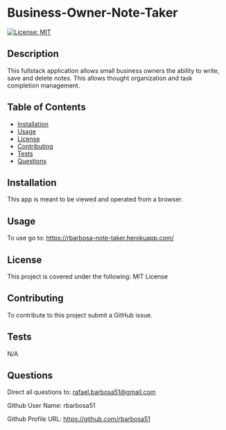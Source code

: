 # Business-Owner-Note-Taker

[![License: MIT](https://img.shields.io/badge/License-MIT-yellow.svg)](https://opensource.org/licenses/MIT)

## Description

This fullstack application allows small business owners the ability to write, save and delete notes. This allows thought organization and task completion management.

## Table of Contents

- [Installation](#installation)
- [Usage](#usage)
- [License](#license)
- [Contributing](#contributing)
- [Tests](#tests)
- [Questions](#questions)

## Installation

This app is meant to be viewed and operated from a browser.

## Usage

To use go to: https://rbarbosa-note-taker.herokuapp.com/

## License

This project is covered under the following: MIT License

## Contributing

To contribute to this project submit a GitHub issue.

## Tests

N/A

## Questions

Direct all questions to: rafael.barbosa51@gmail.com

Github User Name: rbarbosa51

Github Profile URL: https://github.com/rbarbosa51

